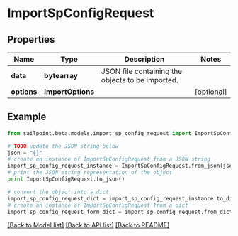 # ImportSpConfigRequest


## Properties

Name | Type | Description | Notes
------------ | ------------- | ------------- | -------------
**data** | **bytearray** | JSON file containing the objects to be imported. | 
**options** | [**ImportOptions**](ImportOptions.md) |  | [optional] 

## Example

```python
from sailpoint.beta.models.import_sp_config_request import ImportSpConfigRequest

# TODO update the JSON string below
json = "{}"
# create an instance of ImportSpConfigRequest from a JSON string
import_sp_config_request_instance = ImportSpConfigRequest.from_json(json)
# print the JSON string representation of the object
print ImportSpConfigRequest.to_json()

# convert the object into a dict
import_sp_config_request_dict = import_sp_config_request_instance.to_dict()
# create an instance of ImportSpConfigRequest from a dict
import_sp_config_request_form_dict = import_sp_config_request.from_dict(import_sp_config_request_dict)
```
[[Back to Model list]](../README.md#documentation-for-models) [[Back to API list]](../README.md#documentation-for-api-endpoints) [[Back to README]](../README.md)


